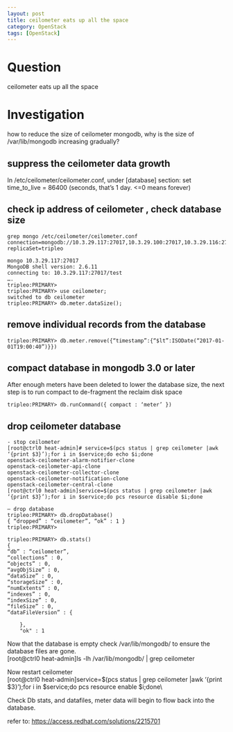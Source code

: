 ```yaml
---
layout: post
title: ceilometer eats up all the space
category: OpenStack
tags: [OpenStack]
---
```


# Question 
ceilometer eats up all the space

# Investigation 
how to reduce the size of ceilometer mongodb, why is the size of /var/lib/mongodb increasing gradually?  

## suppress the ceilometer data growth 
In /etc/ceilometer/ceilometer.conf, under [database] section: 
set time_to_live = 86400 (seconds, that’s 1 day. <=0 means forever)

## check ip address of ceilometer , check database size 
```
grep mongo /etc/ceilometer/ceilometer.conf
connection=mongodb://10.3.29.117:27017,10.3.29.100:27017,10.3.29.116:27017/ceilometer
replicaSet=tripleo

mongo 10.3.29.117:27017
MongoDB shell version: 2.6.11
connecting to: 10.3.29.117:27017/test
….
tripleo:PRIMARY>
tripleo:PRIMARY> use ceilometer;
switched to db ceilometer
tripleo:PRIMARY> db.meter.dataSize();
```
## remove individual records from the database 
```
tripleo:PRIMARY> db.meter.remove({“timestamp”:{“$lt”:ISODate(“2017-01-01T19:00:40”)}})
```
## compact database in mongodb 3.0 or later 
After enough meters have been deleted to lower the database size, the next step is to run compact to de-fragment the reclaim disk space   
```
tripleo:PRIMARY> db.runCommand({ compact : ‘meter’ })
```
## drop ceilometer database 
```
- stop ceilometer 
[root@ctrl0 heat-admin]# service=$(pcs status | grep ceilometer |awk ‘{print $3}’);for i in $service;do echo $i;done
openstack-ceilometer-alarm-notifier-clone
openstack-ceilometer-api-clone
openstack-ceilometer-collector-clone
openstack-ceilometer-notification-clone
openstack-ceilometer-central-clone
[root@ctrl0 heat-admin]service=$(pcs status | grep ceilometer |awk ‘{print $3}’);for i in $service;do pcs resource disable $i;done

– drop database 
tripleo:PRIMARY> db.dropDatabase()
{ “dropped” : “ceilometer”, “ok” : 1 }
tripleo:PRIMARY>

tripleo:PRIMARY> db.stats()
{
“db” : “ceilometer”,
“collections” : 0,
“objects” : 0,
“avgObjSize” : 0,
“dataSize” : 0,
“storageSize” : 0,
“numExtents” : 0,
“indexes” : 0,
“indexSize” : 0,
“fileSize” : 0,
“dataFileVersion” : {

    },  
    "ok" : 1
```  
Now that the database is empty check /var/lib/mongodb/ to ensure the database files are gone.  
[root@ctrl0 heat-admin]ls -lh /var/lib/mongodb/ | grep ceilometer  
  
Now restart ceilometer  
[root@ctrl0 heat-admin]service=$(pcs status | grep ceilometer |awk ‘{print $3}’);for i in $service;do pcs resource enable $i;done\  
  
Check Db stats, and datafiles, meter data will begin to flow back into the database.  
  
refer to: https://access.redhat.com/solutions/2215701 